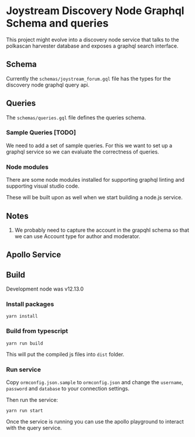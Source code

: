 # Joystream Discovery Node Graphql Schema and queries

This project might evolve into a discovery node service that
talks to the polkascan harvester database and exposes a graphql
search interface.

## Schema

Currently the `schemas/joystream_forum.gql` file has the types for
the discovery node graphql query api.

## Queries

The `schemas/queries.gql` file defines the queries schema.

### Sample Queries [TODO]

We need to add a set of sample queries. For this we want to set up
a graphql service so we can evaluate the correctness of queries.

### Node modules

There are some node modules installed for supporting graphql linting
and supporting visual studio code.

These will be built upon as well when we start building a node.js
service.

## Notes

1. We probably need to capture the account in the grapqhl schema so
that we can use Account type for author and moderator.

## Apollo Service

## Build

Development node was v12.13.0

### Install packages

`yarn install`

### Build from typescript

`yarn run build`

This will put the compiled js files into `dist` folder.

### Run service

Copy `ormconfig.json.sample` to `ormconfig.json` and change the `username`,
`password` and `database` to your connection settings.

Then run the service:

`yarn run start`

Once the service is running you can use the apollo playground to interact
with the query service.
